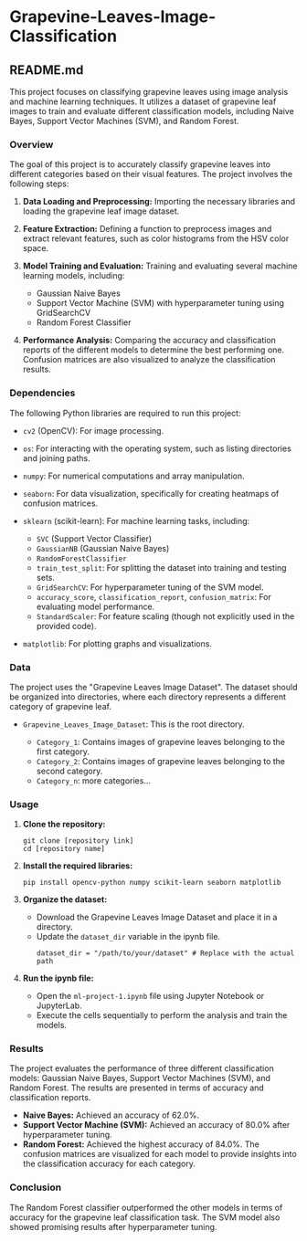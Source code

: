 # Grapevine-Leaves-Image-Classification

## README.md

This project focuses on classifying grapevine leaves using image analysis and machine learning techniques. It utilizes a dataset of grapevine leaf images to train and evaluate different classification models, including Naive Bayes, Support Vector Machines (SVM), and Random Forest.

### Overview

The goal of this project is to accurately classify grapevine leaves into different categories based on their visual features. The project involves the following steps:

1.  **Data Loading and Preprocessing:** Importing the necessary libraries and loading the grapevine leaf image dataset.
2.  **Feature Extraction:** Defining a function to preprocess images and extract relevant features, such as color histograms from the HSV color space.
3.  **Model Training and Evaluation:** Training and evaluating several machine learning models, including:

    *   Gaussian Naive Bayes
    *   Support Vector Machine (SVM) with hyperparameter tuning using GridSearchCV
    *   Random Forest Classifier
4.  **Performance Analysis:** Comparing the accuracy and classification reports of the different models to determine the best performing one. Confusion matrices are also visualized to analyze the classification results.

### Dependencies

The following Python libraries are required to run this project:

*   `cv2` (OpenCV): For image processing.
*   `os`: For interacting with the operating system, such as listing directories and joining paths.
*   `numpy`: For numerical computations and array manipulation.
*   `seaborn`: For data visualization, specifically for creating heatmaps of confusion matrices.
*   `sklearn` (scikit-learn): For machine learning tasks, including:

    *   `SVC` (Support Vector Classifier)
    *   `GaussianNB` (Gaussian Naive Bayes)
    *   `RandomForestClassifier`
    *   `train_test_split`: For splitting the dataset into training and testing sets.
    *   `GridSearchCV`: For hyperparameter tuning of the SVM model.
    *   `accuracy_score`, `classification_report`, `confusion_matrix`: For evaluating model performance.
    *   `StandardScaler`: For feature scaling (though not explicitly used in the provided code).
*   `matplotlib`: For plotting graphs and visualizations.

### Data

The project uses the "Grapevine Leaves Image Dataset". The dataset should be organized into directories, where each directory represents a different category of grapevine leaf.

*   `Grapevine_Leaves_Image_Dataset`: This is the root directory.

    *   `Category_1`: Contains images of grapevine leaves belonging to the first category.
    *   `Category_2`: Contains images of grapevine leaves belonging to the second category.
    *   `Category_n`: more categories...

### Usage

1.  **Clone the repository:**

    ```
    git clone [repository link]
    cd [repository name]
    ```

2.  **Install the required libraries:**

    ```
    pip install opencv-python numpy scikit-learn seaborn matplotlib
    ```

3.  **Organize the dataset:**

    *   Download the Grapevine Leaves Image Dataset and place it in a directory.
    *   Update the `dataset_dir` variable in the ipynb file.
        ```
        dataset_dir = "/path/to/your/dataset" # Replace with the actual path
        ```

4.  **Run the ipynb file:**

    *   Open the `ml-project-1.ipynb` file using Jupyter Notebook or JupyterLab.
    *   Execute the cells sequentially to perform the analysis and train the models.

### Results

The project evaluates the performance of three different classification models: Gaussian Naive Bayes, Support Vector Machines (SVM), and Random Forest. The results are presented in terms of accuracy and classification reports.

*   **Naive Bayes:** Achieved an accuracy of 62.0%.
*   **Support Vector Machine (SVM):** Achieved an accuracy of 80.0% after hyperparameter tuning.
*   **Random Forest:** Achieved the highest accuracy of 84.0%.
The confusion matrices are visualized for each model to provide insights into the classification accuracy for each category.

### Conclusion

The Random Forest classifier outperformed the other models in terms of accuracy for the grapevine leaf classification task. The SVM model also showed promising results after hyperparameter tuning.
